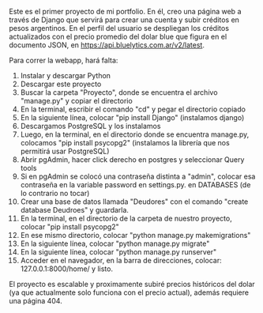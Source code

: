 Este es el primer proyecto de mi portfolio. En él, creo una página web a través de Django que servirá para crear una cuenta y subir créditos en pesos argentinos.
En el perfil del usuario se despliegan los créditos actualizados con el precio promedio del dolar blue que figura en el documento JSON, en https://api.bluelytics.com.ar/v2/latest.

Para correr la webapp, hará falta:
1) Instalar y descargar Python
2) Descargar este proyecto
3) Buscar la carpeta "Proyecto", donde se encuentra el archivo "manage.py" y copiar el directorio
4) En la terminal, escribir el comando "cd" y pegar el directorio copiado
5) En la siguiente línea, colocar "pip install Django" (instalamos django)
6) Descargamos PostgreSQL y los instalamos
7) Luego, en la terminal, en el directorio donde se encuentra manage.py, colocamos "pip install psycopg2" (instalamos la librería que nos permitirá usar PostgreSQL) 
8) Abrir pgAdmin, hacer click derecho en postgres y seleccionar Query tools
9) Si en pgAdmin se colocó una contraseña distinta a "admin", colocar esa contraseña en la variable password en settings.py. en DATABASES (de lo contrario no tocar)
10) Crear una base de datos llamada "Deudores" con el comando "create database Deudroes" y guardarla.
11) En la terminal, en el directorio de la carpeta de nuestro proyecto, colocar "pip install psycopg2"
12) En ese mismo directorio, colocar "python manage.py makemigrations"
13) En la siguiente línea, colocar "python manage.py migrate"
14) En la siguiente línea, colocar "python manage.py runserver"
15) Acceder en el navegador, en la barra de direcciones, colocar: 127.0.0.1:8000/home/ y listo.

El proyecto es escalable y proximamente subiré precios históricos del dolar (ya que actualmente solo funciona con el precio actual), además requiere una página 404.
